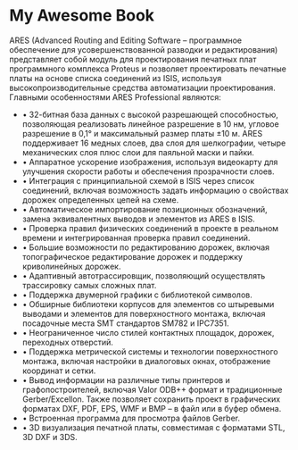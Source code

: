 # My Awesome Book

ARES (Advanced Routing and Editing Software – программное обеспечение для усовершенствованной разводки и редактирования) представляет собой модуль для проектирования печатных плат программного комплекса Proteus и позволяет проектировать печатные платы на основе списка соединений из ISIS, используя высокопроизводительные средства автоматизации проектирования.
Главными особенностями ARES Professional являются:

* •	32-битная база данных с высокой разрешающей способностью, позволяющая реализовать линейное разрешение в 10 нм, угловое разрешение в 0,1° и максимальный размер платы ±10 м. ARES поддерживает 16 медных слоев, два слоя для шелкографии, четыре механических слоя плюс слои для паяльной маски и пайки.
* •	Аппаратное ускорение изображения, используя видеокарту для улучшения скорости работы и обеспечения прозрачности слоев.
* •	Интеграция с принципиальной схемой в ISIS через список соединений, включая возможность задать информацию о свойствах дорожек определенных цепей на схеме.
* •	Автоматическое импортирование позиционных обозначений, замена эквивалентных выводов и элементов из ARES в ISIS.
* •	Проверка правил физических соединений в проекте в реальном времени и интегрированная проверка правил соединений.
* •	Большие возможности по редактированию дорожек, включая топографическое редактирование дорожек и поддержку криволинейных дорожек.
* •	Адаптивный автотрассировщик, позволяющий осуществлять трассировку самых сложных плат.
* •	Поддержка двумерной графики с библиотекой символов.
* •	Обширные библиотеки корпусов для элементов со штыревыми выводами и элементов для поверхностного монтажа, включая посадочные места SMT стандартов SM782 и IPC7351.
* •	Неограниченное число стилей контактных площадок, дорожек, переходных отверстий.
* •	Поддержка метрической системы и технологии поверхностного монтажа, включая настройки в диалоговых окнах, отображение координат и сетки.
* •	Вывод информации на различные типы принтеров и графопостроителей, включая Valor ODB++ формат и традиционные Gerber/Excellon. Также позволяет сохранить проект в графических форматах DXF, PDF, EPS, WMF и BMP – в файл или в буфер обмена.
* •	Встроенная программа для просмотра файлов Gerber.
* •	3D визуализация печатной платы, совместимая с форматами STL, 3D DXF и 3DS.

